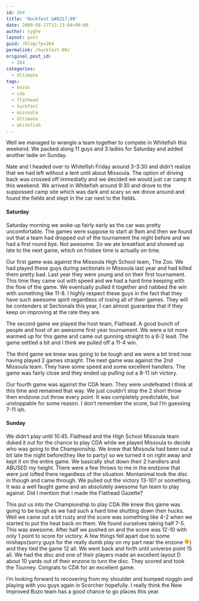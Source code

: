 ```yaml
---
id: 264
title: 'Huckfest &#8217;09'
date: 2009-08-17T13:13:04+00:00
author: tyghe
layout: post
guid: /blog/?p=264
permalink: /huckfest-09/
original_post_id:
  - 264
categories:
  - Ultimate
tags:
  - bozos
  - cda
  - flathead
  - huckfest
  - missoula
  - Ultimate
  - whitefish
---
```

Well we managed to wrangle a team together to compete in Whitefish this weekend. We packed along 11 guys and 3 ladies for Saturday and added another ladie on Sunday.

Nate and I headed over to Whitefish Friday around 3-3:30 and didn&#8217;t realize that we had left without a tent until about Missoula. The option of driving back was crossed off immediatly and we decided we would just car camp it this weekend. We arrived in Whitefish around 9:30 and drove to the suppossed camp site which was dark and scary so we drove around and found the fields and slept in the car next to the fields.

#### Saturday

Saturday morning we woke up fairly early as the car was pretty uncomfortable. The games were suppose to start at 9am and then we found out that a team had dropped out of the tournament the night before and we had a first round bye. Not awesome. So we ate breakfast and showed up late to the next game, which on frisbee time is actually on time.

Our first game was against the Missoula High School team, The Zoo. We had played these guys during sectionals in Missoula last year and had killed them pretty bad. Last year they were young and on their first tournament. This time they came out with speed and we had a hard time keeping with the flow of the game. We eventually pulled it together and nabbed the win with something like 11-8. I highly respect these guys in the fact that they have such awesome spirit regardless of losing all of their games. They will be contenders at Sectionals this year, I can almost guarantee that if they keep on improving at the rate they are.

The second game we played the host team, Flathead. A good bunch of people and host of an awesome first year tournament. We were a lot more warmed up for this game and came out gunning straight to a 6-2 lead. The game settled a bit and I think we pulled off a 11-4 win.

The third game we knew was going to be tough and we were a bit tired now having played 2 games straight. The next game was against the 2nd Missoula team. They have some speed and some excellent handlers. The game was fairly close and they ended up pulling out a 8-11 ish victory.

Our fourth game was against the CDA team. They were undefeated I think at this time and remained that way. We just couldn&#8217;t stop the 2 short throw then endzone cut throw every point. It was completely predictable, but unstoppable for some reason. I don&#8217;t remember the score, but I&#8217;m guessing 7-11 ish.

#### Sunday

We didn&#8217;t play until 10:45. Flathead and the High School Missoula team duked it out for the chance to play CDA while we played Missoula to decide who was going to the Championship. We knew that Missoula had been out a bit late the night before(they like to party) so we turned it on right away and kept it on the entire game. We basically shut down their 2 handlers and ABUSED my height. There were a few throws to me in the endzone that were just lofted there regardless of the situation. Montanimal took the disc in though and came through. We pulled out the victory 13-10? or something. It was a well faught game and an absolutely awesome fun team to play against. Did I mention that I made the Flathead Gazette?

This put us into the Championship to play CDA.We knew this game was going to be tough as we had such a hard time shutting down their hucks. Well we came out a bit rusty and the score was something like 4-2 when we started to put the heat back on them. We found ourselves taking half 7-5. This was awesome. After half we pushed on and the score was 12-10 with only 1 point to score for victory. A few things fell apart due to some mishaps(sorry guys for the really dumb play on my part near the enzone  <img src="/wp-includes/images/smilies/frownie.png" alt=":(" class="wp-smiley" style="height: 1em; max-height: 1em;" />) and they tied the game 12 all. We went back and forth until universe point 15 all. We had the disc and one of their players made an excellent layout D about 10 yards out of their enzone to turn the disc. They scored and took the Tourney. Congrats to CDA for an excellent game.

I&#8217;m looking forward to recovering from my shoulder and bumped noggin and playing with you guys again in Scorcher hopefully. I really think the New Improved Bozo team has a good chance to go places this year.
